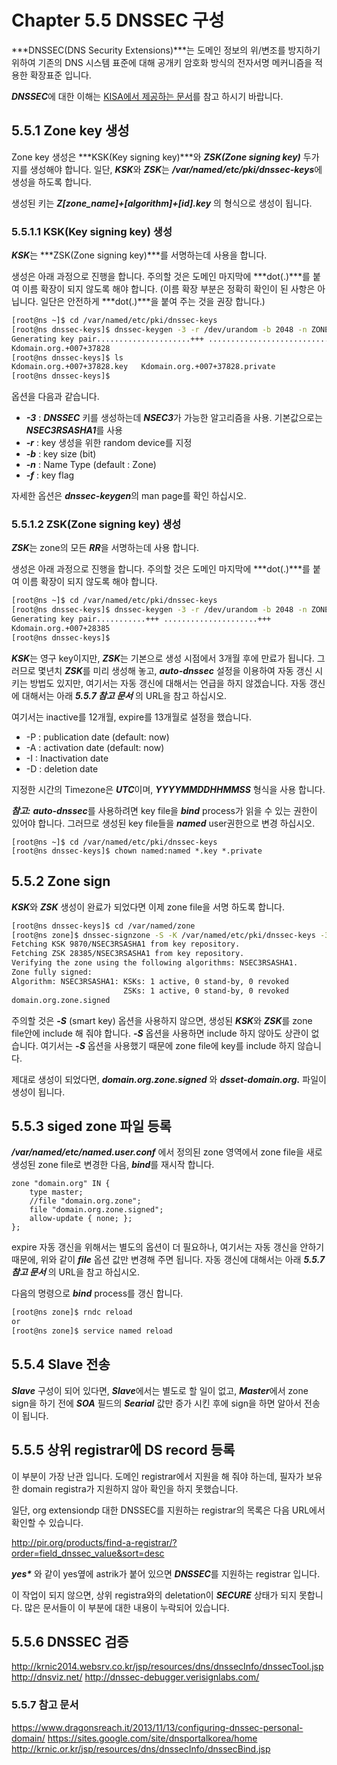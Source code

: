 # Chapter 5.5 DNSSEC 구성

***DNSSEC(DNS Security Extensions)***는 도메인 정보의 위/변조를 방지하기 위하여 기존의 DNS 시스템 표준에 대해 공개키 암호화 방식의 전자서명 메커니즘을 적용한 확장표준 입니다.

***DNSSEC***에 대한 이해는 [KISA에서 제공하는 문서](http://krnic.or.kr/jsp/resources/dns/dnssecInfo/dnssecInfo.jsp)를 참고 하시기 바랍니다.


## 5.5.1 Zone key 생성

Zone key 생성은 ***KSK(Key signing key)***와 ***ZSK(Zone signing key)*** 두가지를 생성해야 합니다. 일단, ***KSK***와 ***ZSK***는 ***/var/named/etc/pki/dnssec-keys***에 생성을 하도록 합니다.

생성된 키는 ***Z[zone_name]+[algorithm]+[id].key*** 의 형식으로 생성이 됩니다.

### 5.5.1.1 KSK(Key signing key) 생성

***KSK***는 ***ZSK(Zone signing key)***를 서명하는데 사용을 합니다.

생성은 아래 과정으로 진행을 합니다. 주의할 것은 도메인 마지막에 ***dot(.)***를 붙여 이름 확장이 되지 않도록 해야 합니다. (이름 확장 부분은 정확히 확인이 된 사항은 아닙니다. 일단은 안전하게 ***dot(.)***을 붙여 주는 것을 권장 합니다.)

```bash
[root@ns ~]$ cd /var/named/etc/pki/dnssec-keys
[root@ns dnssec-keys]$ dnssec-keygen -3 -r /dev/urandom -b 2048 -n ZONE -f KSK domain.org.
Generating key pair.....................+++ ...................................+++
Kdomain.org.+007+37828
[root@ns dnssec-keys]$ ls
Kdomain.org.+007+37828.key   Kdomain.org.+007+37828.private
[root@ns dnssec-keys]$
```

옵션을 다음과 같습니다.

* ***-3*** : ***DNSSEC*** 키를 생성하는데 ***NSEC3***가 가능한 알고리즘을 사용. 기본값으로는 ***NSEC3RSASHA1***를 사용
* ***-r*** : key 생성을 위한 random device를 지정
* ***-b*** : key size (bit)
* ***-n*** : Name Type (default : Zone)
* ***-f*** : key flag

자세한 옵션은 ***dnssec-keygen***의 man page를 확인 하십시오.

### 5.5.1.2 ZSK(Zone signing key) 생성

***ZSK***는 zone의 모든 ***RR***을 서명하는데 사용 합니다.

생성은 아래 과정으로 진행을 합니다. 주의할 것은 도메인 마지막에 ***dot(.)***를 붙여 이름 확장이 되지 않도록 해야 합니다.

```bash
[root@ns ~]$ cd /var/named/etc/pki/dnssec-keys
[root@ns dnssec-keys]$ dnssec-keygen -3 -r /dev/urandom -b 2048 -n ZONE -I 2018021200000000 -D 2018031200000000 domain.org.
Generating key pair...........+++ .....................+++
Kdomain.org.+007+28385
[root@ns dnssec-keys]$
```

***KSK***는 영구 key이지만, ***ZSK***는 기본으로 생성 시점에서 3개월 후에 만료가 됩니다. 그러므로 몇년치 ***ZSK***를 미리 생성해 놓고, ***auto-dnssec*** 설정을 이용하여 자동 갱신 시키는 방법도 있지만, 여기서는 자동 갱신에 대해서는 언급을 하지 않겠습니다. 자동 갱신에 대해서는 아래 ***5.5.7 참고 문서*** 의 URL을 참고 하십시오.



여기서는 inactive를 12개월, expire를 13개월로 설정을 했습니다.

* -P : publication date (default: now) 
* -A : activation date (default: now)
* -I : Inactivation date 
* -D : deletion date

지정한 시간의 Timezone은 ***UTC***이며, ***YYYYMMDDHHMMSS*** 형식을 사용 합니다.

***참고:***
***auto-dnssec***를 사용하려면 key file을 ***bind*** process가 읽을 수 있는 권한이 있어야 합니다. 그러므로 생성된 key file들을 ***named*** user권한으로 변경 하십시오.

```
[root@ns ~]$ cd /var/named/etc/pki/dnssec-keys
[root@ns dnssec-keys]$ chown named:named *.key *.private
```

## 5.5.2 Zone sign

***KSK***와 ***ZSK*** 생성이 완료가 되었다면 이제 zone file을 서명 하도록 합니다.

```bash
[root@ns dnssec-keys]$ cd /var/named/zone
[root@ns zone]$ dnssec-signzone -S -K /var/named/etc/pki/dnssec-keys -3 67136a -e 20180212000000 -o domain.org. domain.org.zone
Fetching KSK 9870/NSEC3RSASHA1 from key repository.
Fetching ZSK 28385/NSEC3RSASHA1 from key repository.
Verifying the zone using the following algorithms: NSEC3RSASHA1.
Zone fully signed:
Algorithm: NSEC3RSASHA1: KSKs: 1 active, 0 stand-by, 0 revoked
                         ZSKs: 1 active, 0 stand-by, 0 revoked
domain.org.zone.signed
```

주의할 것은 ***-S*** (smart key) 옵션을 사용하지 않으면, 생성된 ***KSK***와 ***ZSK***를 zone file안에 include 해 줘야 합니다. ***-S*** 옵션을 사용하면 include 하지 않아도 상관이 없습니다. 여기서는 ***-S*** 옵션을 사용했기 때문에 zone file에 key를 include 하지 않습니다.

제대로 생성이 되었다면, ***domain.org.zone.signed*** 와 ***dsset-domain.org.*** 파일이 생성이 됩니다. 



## 5.5.3 siged zone 파일 등록

***/var/named/etc/named.user.conf*** 에서 정의된 zone 영역에서 zone file을 새로 생성된 zone file로 변경한 다음, ***bind***를 재시작 합니다.

```
zone "domain.org" IN {
    type master;
    //file "domain.org.zone";
    file "domain.org.zone.signed";
    allow-update { none; };
};
```

expire 자동 갱신을 위해서는 별도의 옵션이 더 필요하나, 여기서는 자동 갱신을 안하기 때문에, 위와 같이 ***file*** 옵션 값만 변경해 주면 됩니다. 자동 갱신에 대해서는 아래 ***5.5.7 참고 문서*** 의 URL을 참고 하십시오.

다음의 명령으로 ***bind*** process를 갱신 합니다.

```bash
[root@ns zone]$ rndc reload
or
[root@ns zone]$ service named reload
```

## 5.5.4  Slave 전송

***Slave*** 구성이 되어 있다면, ***Slave***에서는 별도로 할 일이 없고, ***Master***에서 zone sign을 하기 전에 ***SOA*** 필드의 ***Searial*** 값만 증가 시킨 후에 sign을 하면 알아서 전송이 됩니다.

## 5.5.5 상위 registrar에 DS record 등록

이 부분이 가장 난관 입니다. 도메인 registrar에서 지원을 해 줘야 하는데, 필자가 보유한 domain registra가 지원하지 않아 확인을 하지 못했습니다.

일단, org extensiondp 대한 DNSSEC를 지원하는 registrar의 목록은 다음 URL에서 확인할 수 있습니다.

http://pir.org/products/find-a-registrar/?order=field_dnssec_value&sort=desc

___yes*___ 와 같이 yes옆에 astrik가 붙어 있으면 ***DNSSEC***를 지원하는 registrar 입니다.

이 작업이 되지 않으면, 상위 registra와의 deletation이 ***SECURE*** 상태가 되지 못합니다. 많은 문서들이 이 부분에 대한 내용이 누락되어 있습니다.

## 5.5.6 DNSSEC 검증

http://krnic2014.websrv.co.kr/jsp/resources/dns/dnssecInfo/dnssecTool.jsp
http://dnsviz.net/
http://dnssec-debugger.verisignlabs.com/

### 5.5.7 참고 문서
https://www.dragonsreach.it/2013/11/13/configuring-dnssec-personal-domain/
https://sites.google.com/site/dnsportalkorea/home
http://krnic.or.kr/jsp/resources/dns/dnssecInfo/dnssecBind.jsp
